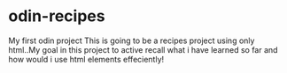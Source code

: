 # odin-recipes
My first odin project
This is going to be a recipes project using only html..My goal in this project to active recall what i have learned so far and how would i use html elements effeciently!